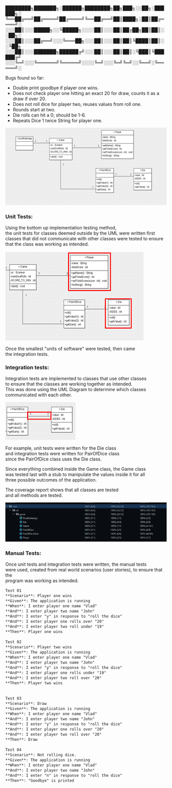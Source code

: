 ████████╗███████╗░██████╗████████╗██╗███╗░░██╗░██████╗░
╚══██╔══╝██╔════╝██╔════╝╚══██╔══╝██║████╗░██║██╔════╝░
░░░██║░░░█████╗░░╚█████╗░░░░██║░░░██║██╔██╗██║██║░░██╗░
░░░██║░░░██╔══╝░░░╚═══██╗░░░██║░░░██║██║╚████║██║░░╚██╗
░░░██║░░░███████╗██████╔╝░░░██║░░░██║██║░╚███║╚██████╔╝
░░░╚═╝░░░╚══════╝╚═════╝░░░░╚═╝░░░╚═╝╚═╝░░╚══╝░╚═════╝░


Bugs found so far:
<ul>
<li>Double print goodbye if player one wins.</li>
<li>Does not check player one hitting an exact 20 for draw, counts it as a draw if over 20.</li>
<li>Does not roll dice for player two, reuses values from roll one.</li>
<li>Rounds start at two.</li>
<li>Die rolls can hit a 0; should be 1-6.</li>
<li>Repeats Dice 1 twice String for player one.</li>
</ul>

![img.png](img.png)

<h3>Unit Tests:</h3>

Using the bottom up implementation testing method, \
the unit tests for classes deemed outside by the UML were written first\
classes that did not communicate with other classes were tested to ensure\
that the class was working as intended.

![img_3.png](img_3.png)

Once the smallest "units of software" were tested, then came\
the integration tests.

<h3>Integration tests:</h3>

Integration tests are implemented to classes that use other classes\
to ensure that the classes are working together as intended.\
This was done using the UML Diagram to determine which classes\
communicated with each other.

![img_1.png](img_1.png)

For example, unit tests were written for the Die class\
and integration tests were written for PairOfDice class\
since the PairOfDice class uses the Die class.

Since everything combined inside the Game class, the Game class\
was tested last with a stub to manipulate the values inside it for all\
three possible outcomes of the application.

The coverage report shows that all classes are tested\
and all methods are tested.

![img_2.png](img_2.png)

<h3>Manual Tests:</h3>

Once unit tests and integration tests were written, the manual tests\
were used, created from real world scenarios (user stories), to ensure that the\
program was working as intended.

    Test 01
    **Scenario**: Player one wins
    **Given**: The application is running
    **When**: I enter player one name "Vlad"
    **And**: I enter player two name "John"
    **And**: I enter "y" in response to "roll the dice"
    **And**: I enter player one rolls over "20"
    **And**: I enter player two roll under "19"
    **Then**: Player one wins

    Test 02
    **Scenario**: Player two wins
    **Given**: The application is running
    **When**: I enter player one name "Vlad"
    **And**: I enter player two name "John"
    **And**: I enter "y" in response to "roll the dice"
    **And**: I enter player one rolls under "19"
    **And**: I enter player two roll over "20"
    **Then**: Player two wins


    Test 03
    **Scenario**: Draw
    **Given**: The application is running
    **When**: I enter player one name "Vlad"
    **And**: I enter player two name "John"
    **And**: I enter "y" in response to "roll the dice"
    **And**: I enter player one rolls over "20"
    **And**: I enter player two roll over "20"
    **Then**: Draw

    Test 04
    **Scenario**: Not rolling dice.
    **Given**: The application is running
    **When**: I enter player one name "Vlad"
    **And**: I enter player two name "John"
    **And**: I enter "n" in response to "roll the dice"
    **Then**: "Goodbye" is printed



